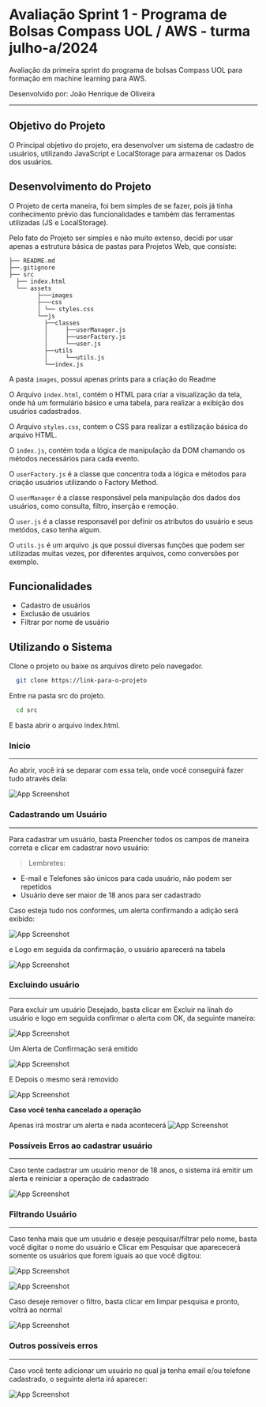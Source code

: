 
# Avaliação Sprint 1 - Programa de Bolsas Compass UOL / AWS - turma julho-a/2024

Avaliação da primeira sprint do programa de bolsas Compass UOL para formação em machine learning para AWS.

Desenvolvido por: João Henrique de Oliveira

***
## Objetivo do Projeto

O Principal objetivo do projeto, era desenvolver um sistema de cadastro de usuários, utilizando JavaScript e LocalStorage para armazenar os Dados dos usuários.


## Desenvolvimento do Projeto

O Projeto de certa maneira, foi bem simples de se fazer, pois já tinha conhecimento prévio das funcionalidades e também das ferramentas utilizadas (JS e LocalStorage).

Pelo fato do Projeto ser simples e não muito extenso, decidi por usar apenas a estrutura básica de pastas para Projetos Web, que consiste:

```
├── README.md 
├──.gitignore
├── src
  ├── index.html
  └── assets
        ├───images
        ├───css
        │ └── styles.css
        └──js
          ├──classes
          │     ├──userManager.js
          │     ├──userFactory.js
          │     └──user.js
          ├──utils
          │     └──utils.js
          └──index.js
```
A pasta `images`, possui apenas prints para a criação do Readme

O Arquivo `index.html`, contém o HTML para criar a visualização da tela, onde há um formulário básico e uma tabela, para realizar a exibição dos usuários cadastrados.

O Arquivo `styles.css`, contem o CSS para realizar a estilização básica do arquivo HTML.

O `index.js`, contém toda a lógica de manipulação da DOM chamando os métodos necessários para cada evento.

O `userFactory.js` é a classe que concentra toda a lógica e métodos para criação usuários utilizando o Factory Method.

O `userManager` é a classe responsável pela manipulação dos dados dos usuários, como consulta, filtro, inserção e remoção. 

O `user.js` é a classe responsavél por definir os atributos do usuário e seus metódos, caso tenha algum.

O `utils.js` é um arquivo .js que possui diversas funções que podem ser utilizadas muitas vezes, por diferentes arquivos, como conversões por exemplo.



## Funcionalidades

- Cadastro de usuários
- Exclusão de usuários
- Filtrar por nome de usuário


## Utilizando o Sistema

Clone o projeto ou baixe os arquivos direto pelo navegador.
```bash
  git clone https://link-para-o-projeto
```

Entre na pasta src do projeto.

```bash
  cd src
```
E basta abrir o arquivo index.html.

### Inicio
***
Ao abrir, você irá se deparar com essa tela, onde você conseguirá fazer tudo através dela:

![App Screenshot](./src/assets/images/Inicio.png)

### Cadastrando um Usuário
***
Para cadastrar um usuário, basta Preencher todos os campos de maneira correta e clicar em cadastrar novo usuário:
> Lembretes:
* E-mail e Telefones são únicos para cada usuário, não podem ser repetidos
* Usuário deve ser maior de 18 anos para ser cadastrado

Caso esteja tudo nos conformes, um alerta confirmando a adição será exibido:

![App Screenshot](./src/assets/images/Sucesso.png)

e Logo em seguida da confirmação, o usuário aparecerá na tabela

![App Screenshot](./src/assets/images/Sucesso2.png)

### Excluindo usuário
***
Para excluir um usuário Desejado, basta clicar em Excluir na linah do usuário e logo em seguida confirmar o alerta com OK, da seguinte maneira:

![App Screenshot](./src/assets/images/Exclusao.png)

Um Alerta de Confirmação será emitido

![App Screenshot](./src/assets/images/SucessoExcl.png)

E Depois o mesmo será removido

![App Screenshot](./src/assets/images/SucessoExcl2.png)

**Caso você tenha cancelado a operação**

Apenas irá mostrar um alerta e nada acontecerá
![App Screenshot](./src/assets/images/CanceladaExcl.png)



### Possíveis Erros ao cadastrar usuário
***
Caso tente cadastrar um usuário menor de 18 anos, o sistema irá emitir um alerta e reiniciar a operação de cadastrado

![App Screenshot](./src/assets/images/ErroIdade.png)

### Filtrando Usuário
***
Caso tenha mais que um usuário e deseje pesquisar/filtrar pelo nome, basta você digitar o nome do usuário e Clicar em Pesquisar que aparececerá somente os usuários que forem iguais ao que você digitou:

![App Screenshot](./src/assets/images/Filtro1.png)

![App Screenshot](./src/assets/images/Filtro2.png)

Caso deseje remover o filtro, basta clicar em limpar pesquisa e pronto, voltrá ao normal

![App Screenshot](./src/assets/images/Filtro1.png)

### Outros possíveis erros
***
Caso você tente adicionar um usuário no qual ja tenha email e/ou telefone cadastrado, o seguinte alerta irá aparecer: 

![App Screenshot](./src/assets/images/ErroTelEmail.png)




